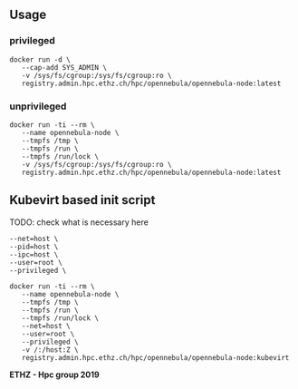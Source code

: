## Usage

### privileged

```
docker run -d \
   --cap-add SYS_ADMIN \
   -v /sys/fs/cgroup:/sys/fs/cgroup:ro \
   registry.admin.hpc.ethz.ch/hpc/opennebula/opennebula-node:latest
```


### unprivileged

```
docker run -ti --rm \
   --name opennebula-node \
   --tmpfs /tmp \
   --tmpfs /run \
   --tmpfs /run/lock \
   -v /sys/fs/cgroup:/sys/fs/cgroup:ro \
   registry.admin.hpc.ethz.ch/hpc/opennebula/opennebula-node:latest
```


## Kubevirt based init script

TODO: check what is necessary here
```
--net=host \
--pid=host \
--ipc=host \
--user=root \
--privileged \
```

```
docker run -ti --rm \
   --name opennebula-node \
   --tmpfs /tmp \
   --tmpfs /run \
   --tmpfs /run/lock \
   --net=host \
   --user=root \
   --privileged \
   -v /:/host:Z \
   registry.admin.hpc.ethz.ch/hpc/opennebula/opennebula-node:kubevirt
```


**ETHZ - Hpc group 2019**
